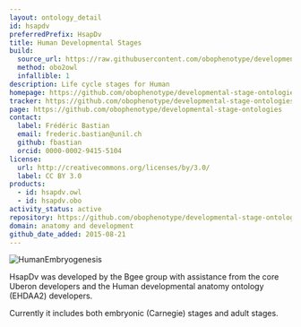 ```yaml
---
layout: ontology_detail
id: hsapdv
preferredPrefix: HsapDv
title: Human Developmental Stages
build:
  source_url: https://raw.githubusercontent.com/obophenotype/developmental-stage-ontologies/master/src/hsapdv/hsapdv.obo
  method: obo2owl
  infallible: 1
description: Life cycle stages for Human
homepage: https://github.com/obophenotype/developmental-stage-ontologies/wiki/HsapDv
tracker: https://github.com/obophenotype/developmental-stage-ontologies/issues
page: https://github.com/obophenotype/developmental-stage-ontologies
contact:
  label: Frédéric Bastian
  email: frederic.bastian@unil.ch
  github: fbastian
  orcid: 0000-0002-9415-5104
license:
  url: http://creativecommons.org/licenses/by/3.0/
  label: CC BY 3.0
products:
  - id: hsapdv.owl
  - id: hsapdv.obo
activity_status: active
repository: https://github.com/obophenotype/developmental-stage-ontologies
domain: anatomy and development
github_date_added: 2015-08-21
---
```


<img alt="HumanEmbryogenesis" src="https://upload.wikimedia.org/wikipedia/commons/thumb/0/06/HumanEmbryogenesis.svg/500px-HumanEmbryogenesis.svg.png"/>

HsapDv was developed by the Bgee group with assistance from the core Uberon developers and the Human developmental anatomy ontology (EHDAA2) developers.

Currently it includes both embryonic (Carnegie) stages and adult stages.
